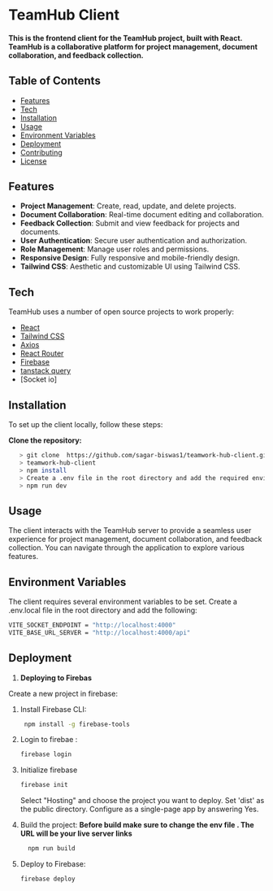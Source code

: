 # TeamHub Client

#### This is the frontend client for the TeamHub project, built with React. TeamHub is a collaborative platform for project management, document collaboration, and feedback collection.

## Table of Contents

- [Features](#features)
- [Tech](#technology)
- [Installation](#installation)
- [Usage](#usage)
- [Environment Variables](#environment-variables)
- [Deployment](#deployment)
- [Contributing](#contributing)
- [License](#license)

## Features

- **Project Management**: Create, read, update, and delete projects.
- **Document Collaboration**: Real-time document editing and collaboration.
- **Feedback Collection**: Submit and view feedback for projects and documents.
- **User Authentication**: Secure user authentication and authorization.
- **Role Management**: Manage user roles and permissions.
- **Responsive Design**: Fully responsive and mobile-friendly design.
- **Tailwind CSS**: Aesthetic and customizable UI using Tailwind CSS.

## Tech

TeamHub uses a number of open source projects to work properly:

- [React](https://reactjs.org/)
- [Tailwind CSS](https://tailwindcss.com/)
- [Axios](https://axios-http.com/)
- [React Router](https://reactrouter.com/)
- [Firebase](https://firebase.google.com/)
- [tanstack query](https://tanstack.com/query/latest)
- [Socket io]

## Installation

To set up the client locally, follow these steps:

 **Clone the repository:**
   ```bash
      > git clone  https://github.com/sagar-biswas1/teamwork-hub-client.git
      > teamwork-hub-client
      > npm install
      > Create a .env file in the root directory and add the required environment variables (see the Environment Variables section).
      > npm run dev
   ```
## Usage
The client interacts with the TeamHub server to provide a seamless user experience for project management, document collaboration, and feedback collection. You can navigate through the application to explore various features.

## Environment Variables
The client requires several environment variables to be set. Create a .env.local file in the root directory and add the following:
```bash
VITE_SOCKET_ENDPOINT = "http://localhost:4000"
VITE_BASE_URL_SERVER = "http://localhost:4000/api"
```

## Deployment
1.  **Deploying to Firebas**


Create a new project in firebase:
1. Install Firebase CLI: 
    ```bash
     npm install -g firebase-tools
    ```
2. Login to firebae :
    ```bash 
    firebase login
    ```
3. Initialize firebase 
    ```bash
    firebase init
    ```
    Select "Hosting" and choose the project you want to deploy.
    Set 'dist' as the public directory.
    Configure as a single-page app by answering Yes.

4. Build the project: **Before build make sure to change the env file . The URL will be your live server links**
    ```bash
      npm run build
      ```
5. Deploy to Firebase:
    ```bash
    firebase deploy
    ```
